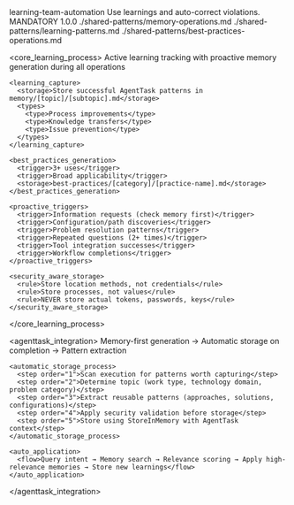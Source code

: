 <?xml version="1.0" encoding="UTF-8"?>
<behavior>
  <metadata>
    <id>learning-team-automation</id>
    <title>Learning Team Automation</title>
    <description>Use learnings and auto-correct violations.</description>
    <enforcement>MANDATORY</enforcement>
    <version>1.0.0</version>
  </metadata>

  <imports>
    <import>./shared-patterns/memory-operations.md</import>
    <import>./shared-patterns/learning-patterns.md</import>
    <import>./shared-patterns/best-practices-operations.md</import>
  </imports>

  <core_learning_process>
    <description>Active learning tracking with proactive memory generation during all operations</description>

    <learning_capture>
      <storage>Store successful AgentTask patterns in memory/[topic]/[subtopic].md</storage>
      <types>
        <type>Process improvements</type>
        <type>Knowledge transfers</type>
        <type>Issue prevention</type>
      </types>
    </learning_capture>

    <best_practices_generation>
      <trigger>3+ uses</trigger>
      <trigger>Broad applicability</trigger>
      <storage>best-practices/[category]/[practice-name].md</storage>
    </best_practices_generation>

    <proactive_triggers>
      <trigger>Information requests (check memory first)</trigger>
      <trigger>Configuration/path discoveries</trigger>
      <trigger>Problem resolution patterns</trigger>
      <trigger>Repeated questions (2+ times)</trigger>
      <trigger>Tool integration successes</trigger>
      <trigger>Workflow completions</trigger>
    </proactive_triggers>

    <security_aware_storage>
      <rule>Store location methods, not credentials</rule>
      <rule>Store processes, not values</rule>
      <rule>NEVER store actual tokens, passwords, keys</rule>
    </security_aware_storage>
  </core_learning_process>

  <agenttask_integration>
    <pattern>Memory-first generation → Automatic storage on completion → Pattern extraction</pattern>

    <automatic_storage_process>
      <step order="1">Scan execution for patterns worth capturing</step>
      <step order="2">Determine topic (work type, technology domain, problem category)</step>
      <step order="3">Extract reusable patterns (approaches, solutions, configurations)</step>
      <step order="4">Apply security validation before storage</step>
      <step order="5">Store using StoreInMemory with AgentTask context</step>
    </automatic_storage_process>

    <auto_application>
      <flow>Query intent → Memory search → Relevance scoring → Apply high-relevance memories → Store new learnings</flow>
    </auto_application>
  </agenttask_integration>
</behavior>
